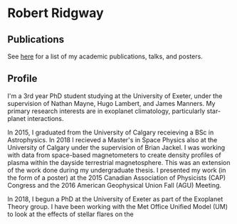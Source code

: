 # Robert Ridgway

## Publications 
See [here](Publications.md) for a list of my academic publications, talks, and posters.

## Profile

I'm a 3rd year PhD student studying at the University of Exeter, under the supervision of Nathan Mayne, Hugo Lambert, and James Manners. My primary research interests are in exoplanet climatology, particularly star-planet interactions. 


In 2015, I graduated from the University of Calgary receieving a BSc in Astrophysics. In 2018 I recieved a Master's in Space Physics also at the University of Calgary under the supervision of Brian Jackel. I was working with data from space-based magnetometers to create density profiles of plasma within the dayside terrestrial magnetosphere. This was an extension of the work done during my undergraduate thesis. I presented my work (in the form of a poster) at the 2015 Canadian Association of Physicists (CAP) Congress and the 2016 American Geophysical Union Fall (AGU) Meeting.

In 2018, I begun a PhD at the University of Exeter as part of the Exoplanet Theory group. I have been working with the Met Office Unified Model (UM) to look at the effects of stellar flares on the 

